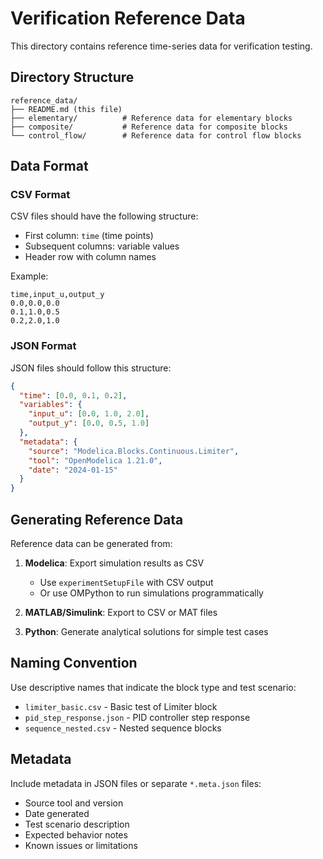 # Verification Reference Data

This directory contains reference time-series data for verification testing.

## Directory Structure

```
reference_data/
├── README.md (this file)
├── elementary/          # Reference data for elementary blocks
├── composite/           # Reference data for composite blocks
└── control_flow/        # Reference data for control flow blocks
```

## Data Format

### CSV Format

CSV files should have the following structure:
- First column: `time` (time points)
- Subsequent columns: variable values
- Header row with column names

Example:
```csv
time,input_u,output_y
0.0,0.0,0.0
0.1,1.0,0.5
0.2,2.0,1.0
```

### JSON Format

JSON files should follow this structure:
```json
{
  "time": [0.0, 0.1, 0.2],
  "variables": {
    "input_u": [0.0, 1.0, 2.0],
    "output_y": [0.0, 0.5, 1.0]
  },
  "metadata": {
    "source": "Modelica.Blocks.Continuous.Limiter",
    "tool": "OpenModelica 1.21.0",
    "date": "2024-01-15"
  }
}
```

## Generating Reference Data

Reference data can be generated from:

1. **Modelica**: Export simulation results as CSV
   - Use `experimentSetupFile` with CSV output
   - Or use OMPython to run simulations programmatically

2. **MATLAB/Simulink**: Export to CSV or MAT files

3. **Python**: Generate analytical solutions for simple test cases

## Naming Convention

Use descriptive names that indicate the block type and test scenario:
- `limiter_basic.csv` - Basic test of Limiter block
- `pid_step_response.json` - PID controller step response
- `sequence_nested.csv` - Nested sequence blocks

## Metadata

Include metadata in JSON files or separate `*.meta.json` files:
- Source tool and version
- Date generated
- Test scenario description
- Expected behavior notes
- Known issues or limitations
